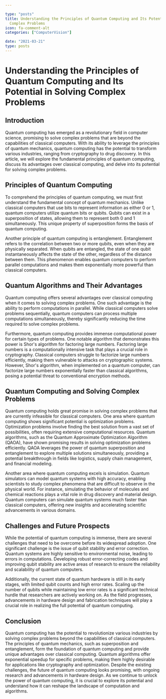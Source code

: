 ```yaml
---

type: "posts"
title: Understanding the Principles of Quantum Computing and Its Potential in Solving
  Complex Problems
icon: fa-comment-alt
categories: ["ComputerVision"]

date: "2021-03-21"
type: posts
---
```





# Understanding the Principles of Quantum Computing and Its Potential in Solving Complex Problems

## Introduction

Quantum computing has emerged as a revolutionary field in computer science, promising to solve complex problems that are beyond the capabilities of classical computers. With its ability to leverage the principles of quantum mechanics, quantum computing has the potential to transform various industries, ranging from cryptography to drug discovery. In this article, we will explore the fundamental principles of quantum computing, discuss its advantages over classical computing, and delve into its potential for solving complex problems.

## Principles of Quantum Computing

To comprehend the principles of quantum computing, we must first understand the fundamental concept of quantum mechanics. Unlike classical computers that use bits to represent information as either 0 or 1, quantum computers utilize quantum bits or qubits. Qubits can exist in a superposition of states, allowing them to represent both 0 and 1 simultaneously. This unique property of superposition forms the basis of quantum computing.

Another principle of quantum computing is entanglement. Entanglement refers to the correlation between two or more qubits, even when they are physically separated. When qubits are entangled, the state of one qubit instantaneously affects the state of the other, regardless of the distance between them. This phenomenon enables quantum computers to perform parallel computations and makes them exponentially more powerful than classical computers.

## Quantum Algorithms and Their Advantages

Quantum computing offers several advantages over classical computing when it comes to solving complex problems. One such advantage is the ability to perform computations in parallel. While classical computers solve problems sequentially, quantum computers can process multiple computations simultaneously, thereby significantly reducing the time required to solve complex problems.

Furthermore, quantum computing provides immense computational power for certain types of problems. One notable algorithm that demonstrates this power is Shor's algorithm for factoring large numbers. Factoring large numbers is a computationally intensive task that plays a crucial role in cryptography. Classical computers struggle to factorize large numbers efficiently, making them vulnerable to attacks on cryptographic systems. However, Shor's algorithm, when implemented on a quantum computer, can factorize large numbers exponentially faster than classical algorithms, posing a potential threat to conventional encryption methods.

## Quantum Computing and Solving Complex Problems

Quantum computing holds great promise in solving complex problems that are currently infeasible for classical computers. One area where quantum computing shows significant potential is optimization problems. Optimization problems involve finding the best solution from a vast set of possibilities, often requiring extensive computational resources. Quantum algorithms, such as the Quantum Approximate Optimization Algorithm (QAOA), have shown promising results in solving optimization problems efficiently. QAOA leverages the power of quantum superposition and entanglement to explore multiple solutions simultaneously, providing a potential breakthrough in fields like logistics, supply chain management, and financial modeling.

Another area where quantum computing excels is simulation. Quantum simulators can model quantum systems with high accuracy, enabling scientists to study complex phenomena that are difficult to observe in the physical world. For instance, simulating the behavior of molecules and chemical reactions plays a vital role in drug discovery and material design. Quantum computers can simulate quantum systems much faster than classical computers, offering new insights and accelerating scientific advancements in various domains.

## Challenges and Future Prospects

While the potential of quantum computing is immense, there are several challenges that need to be overcome before its widespread adoption. One significant challenge is the issue of qubit stability and error correction. Quantum systems are highly sensitive to environmental noise, leading to errors in computations. Developing robust error-correcting codes and improving qubit stability are active areas of research to ensure the reliability and scalability of quantum computers.

Additionally, the current state of quantum hardware is still in its early stages, with limited qubit counts and high error rates. Scaling up the number of qubits while maintaining low error rates is a significant technical hurdle that researchers are actively working on. As the field progresses, advancements in hardware design and fabrication techniques will play a crucial role in realizing the full potential of quantum computing.

## Conclusion

Quantum computing has the potential to revolutionize various industries by solving complex problems beyond the capabilities of classical computers. The principles of quantum mechanics, such as superposition and entanglement, form the foundation of quantum computing and provide unique advantages over classical computing. Quantum algorithms offer exponential speedup for specific problems, making them highly desirable for applications like cryptography and optimization. Despite the existing challenges, the future of quantum computing looks promising, with ongoing research and advancements in hardware design. As we continue to unlock the power of quantum computing, it is crucial to explore its potential and understand how it can reshape the landscape of computation and algorithms.